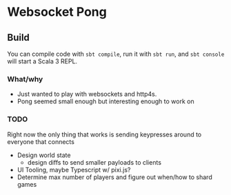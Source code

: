 # Websocket Pong

## Build
You can compile code with `sbt compile`, run it with `sbt run`, and `sbt console` will start a Scala 3 REPL.

### What/why
- Just wanted to play with websockets and http4s.
- Pong seemed small enough but interesting enough to work on

### TODO
Right now the only thing that works is sending keypresses around to everyone that connects
- Design world state
  - design diffs to send smaller payloads to clients
- UI Tooling, maybe Typescript w/ pixi.js?
- Determine max number of players and figure out when/how to shard games
